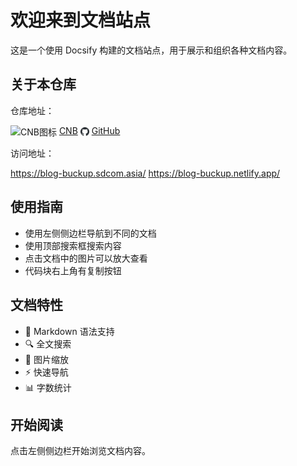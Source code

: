 # 欢迎来到文档站点
这是一个使用 Docsify 构建的文档站点，用于展示和组织各种文档内容。

## 关于本仓库
仓库地址：</p>
<img src="https://cnb.cool/images/favicon.png" style="height: 1em; vertical-align: middle;" alt="CNB图标"> [CNB](https://cnb.cool/SDCOM/Web/Blog_backup "https://cnb.cool/SDCOM/Web/Blog_backup") 
<img src="pic/github-favicon.png" style="height: 1em; vertical-align: middle;" alt="GitHub图标"> [GitHub](https://github.com/SDCOM-0415/Blog_backup "https://github.com/SDCOM-0415/Blog_backup") </p>
访问地址：</p>
https://blog-buckup.sdcom.asia/
https://blog-buckup.netlify.app/


## 使用指南

- 使用左侧侧边栏导航到不同的文档
- 使用顶部搜索框搜索内容
- 点击文档中的图片可以放大查看
- 代码块右上角有复制按钮

## 文档特性

- 📝 Markdown 语法支持
- 🔍 全文搜索
- 📸 图片缩放
- ⚡️ 快速导航
- 📊 字数统计

## 开始阅读

点击左侧侧边栏开始浏览文档内容。